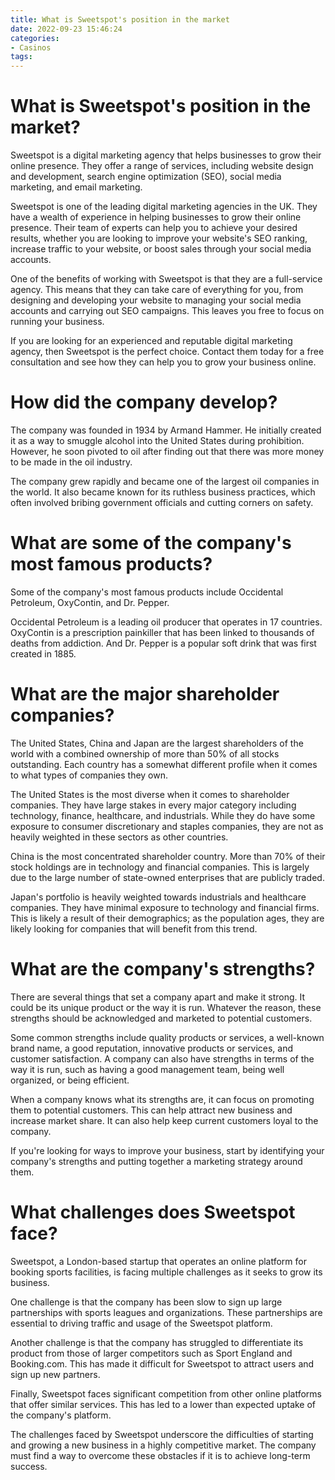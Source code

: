 ```yaml
---
title: What is Sweetspot's position in the market
date: 2022-09-23 15:46:24
categories:
- Casinos
tags:
---
```



#  What is Sweetspot's position in the market?

Sweetspot is a digital marketing agency that helps businesses to grow their online presence. They offer a range of services, including website design and development, search engine optimization (SEO), social media marketing, and email marketing.

Sweetspot is one of the leading digital marketing agencies in the UK. They have a wealth of experience in helping businesses to grow their online presence. Their team of experts can help you to achieve your desired results, whether you are looking to improve your website's SEO ranking, increase traffic to your website, or boost sales through your social media accounts.

One of the benefits of working with Sweetspot is that they are a full-service agency. This means that they can take care of everything for you, from designing and developing your website to managing your social media accounts and carrying out SEO campaigns. This leaves you free to focus on running your business.

If you are looking for an experienced and reputable digital marketing agency, then Sweetspot is the perfect choice. Contact them today for a free consultation and see how they can help you to grow your business online.

#  How did the company develop?

The company was founded in 1934 by Armand Hammer. He initially created it as a way to smuggle alcohol into the United States during prohibition. However, he soon pivoted to oil after finding out that there was more money to be made in the oil industry.

The company grew rapidly and became one of the largest oil companies in the world. It also became known for its ruthless business practices, which often involved bribing government officials and cutting corners on safety.

# What are some of the company's most famous products?

Some of the company's most famous products include Occidental Petroleum, OxyContin, and Dr. Pepper.

Occidental Petroleum is a leading oil producer that operates in 17 countries. OxyContin is a prescription painkiller that has been linked to thousands of deaths from addiction. And Dr. Pepper is a popular soft drink that was first created in 1885.

#  What are the major shareholder companies?

The United States, China and Japan are the largest shareholders of the world with a combined ownership of more than 50% of all stocks outstanding. Each country has a somewhat different profile when it comes to what types of companies they own.

The United States is the most diverse when it comes to shareholder companies. They have large stakes in every major category including technology, finance, healthcare, and industrials. While they do have some exposure to consumer discretionary and staples companies, they are not as heavily weighted in these sectors as other countries.

China is the most concentrated shareholder country. More than 70% of their stock holdings are in technology and financial companies. This is largely due to the large number of state-owned enterprises that are publicly traded.

Japan's portfolio is heavily weighted towards industrials and healthcare companies. They have minimal exposure to technology and financial firms. This is likely a result of their demographics; as the population ages, they are likely looking for companies that will benefit from this trend.

#  What are the company's strengths?

There are several things that set a company apart and make it strong. It could be its unique product or the way it is run. Whatever the reason, these strengths should be acknowledged and marketed to potential customers.

Some common strengths include quality products or services, a well-known brand name, a good reputation, innovative products or services, and customer satisfaction. A company can also have strengths in terms of the way it is run, such as having a good management team, being well organized, or being efficient.

When a company knows what its strengths are, it can focus on promoting them to potential customers. This can help attract new business and increase market share. It can also help keep current customers loyal to the company.

If you're looking for ways to improve your business, start by identifying your company's strengths and putting together a marketing strategy around them.

#  What challenges does Sweetspot face?

Sweetspot, a London-based startup that operates an online platform for booking sports facilities, is facing multiple challenges as it seeks to grow its business.

One challenge is that the company has been slow to sign up large partnerships with sports leagues and organizations. These partnerships are essential to driving traffic and usage of the Sweetspot platform.

Another challenge is that the company has struggled to differentiate its product from those of larger competitors such as Sport England and Booking.com. This has made it difficult for Sweetspot to attract users and sign up new partners.

Finally, Sweetspot faces significant competition from other online platforms that offer similar services. This has led to a lower than expected uptake of the company's platform.

The challenges faced by Sweetspot underscore the difficulties of starting and growing a new business in a highly competitive market. The company must find a way to overcome these obstacles if it is to achieve long-term success.